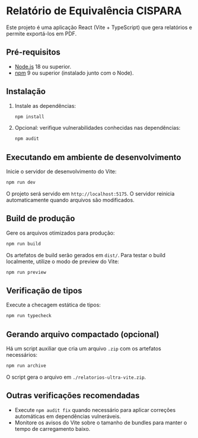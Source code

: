 # Relatório de Equivalência CISPARA

Este projeto é uma aplicação React (Vite + TypeScript) que gera relatórios e permite exportá-los em PDF.

## Pré-requisitos

- [Node.js](https://nodejs.org/) 18 ou superior.
- [npm](https://www.npmjs.com/) 9 ou superior (instalado junto com o Node).

## Instalação

1. Instale as dependências:

   ```bash
   npm install
   ```

2. Opcional: verifique vulnerabilidades conhecidas nas dependências:

   ```bash
   npm audit
   ```

## Executando em ambiente de desenvolvimento

Inicie o servidor de desenvolvimento do Vite:

```bash
npm run dev
```

O projeto será servido em `http://localhost:5175`. O servidor reinicia automaticamente quando arquivos são modificados.

## Build de produção

Gere os arquivos otimizados para produção:

```bash
npm run build
```

Os artefatos de build serão gerados em `dist/`. Para testar o build localmente, utilize o modo de preview do Vite:

```bash
npm run preview
```

## Verificação de tipos

Execute a checagem estática de tipos:

```bash
npm run typecheck
```

## Gerando arquivo compactado (opcional)

Há um script auxiliar que cria um arquivo `.zip` com os artefatos necessários:

```bash
npm run archive
```

O script gera o arquivo em `./relatorios-ultra-vite.zip`.

## Outras verificações recomendadas

- Execute `npm audit fix` quando necessário para aplicar correções automáticas em dependências vulneráveis.
- Monitore os avisos do Vite sobre o tamanho de bundles para manter o tempo de carregamento baixo.

